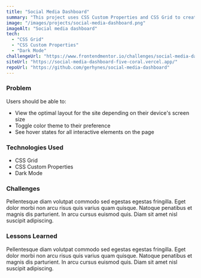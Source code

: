 ```yaml
---
title: "Social Media Dashboard"
summary: "This project uses CSS Custom Properties and CSS Grid to create a responsive dashboard with dark mode."
image: "/images/projects/social-media-dashboard.png"
imageAlt: "Social media dashboard"
tech:
  - "CSS Grid"
  - "CSS Custom Properties"
  - "Dark Mode"
challengeUrl: "https://www.frontendmentor.io/challenges/social-media-dashboard-with-theme-switcher-6oY8ozp_H"
siteUrl: "https://social-media-dashboard-five-coral.vercel.app/"
repoUrl: "https://github.com/gerhynes/social-media-dashboard"
---
```


### Problem

Users should be able to:

- View the optimal layout for the site depending on their device's screen size
- Toggle color theme to their preference
- See hover states for all interactive elements on the page

### Technologies Used

- CSS Grid
- CSS Custom Properties
- Dark Mode

### Challenges

Pellentesque diam volutpat commodo sed egestas egestas fringilla. Eget dolor morbi non arcu risus quis varius quam quisque. Natoque penatibus et magnis dis parturient. In arcu cursus euismod quis. Diam sit amet nisl suscipit adipiscing.

### Lessons Learned

Pellentesque diam volutpat commodo sed egestas egestas fringilla. Eget dolor morbi non arcu risus quis varius quam quisque. Natoque penatibus et magnis dis parturient. In arcu cursus euismod quis. Diam sit amet nisl suscipit adipiscing.
